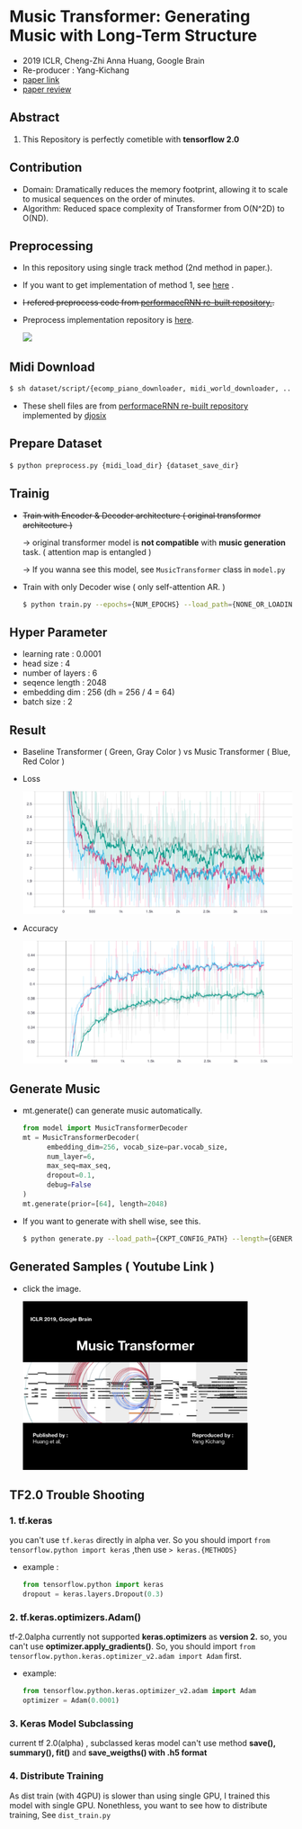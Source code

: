 # Music Transformer: Generating Music with Long-Term Structure

- 2019 ICLR, Cheng-Zhi Anna Huang, Google Brain
- Re-producer : Yang-Kichang
- [paper link](https://arxiv.org/abs/1809.04281) 
- [paper review](https://github.com/SSUHan/PaparReviews/issues/13)



## Abstract

1. This Repository is perfectly cometible with **tensorflow 2.0**



## Contribution

* Domain: Dramatically reduces the memory footprint, allowing it to scale to musical sequences on the order of minutes.
* Algorithm: Reduced space complexity of Transformer from O(N^2D) to O(ND).



## Preprocessing

* In this repository using single track method (2nd method in paper.).

* If you want to get implementation of method 1, see [here](https://github.com/COMP6248-Reproducability-Challenge/music-transformer-comp6248) .

* ~~I refered preprocess code from [performaceRNN re-built repository.](https://github.com/djosix/Performance-RNN-PyTorch).~~

* Preprocess implementation repository is [here](https://github.com/jason9693/midi-neural-processor).

  
  ![](https://user-images.githubusercontent.com/11185336/51083282-cddfc300-175a-11e9-9341-4a9042b17c19.png)



## Midi Download	

```bash
$ sh dataset/script/{ecomp_piano_downloader, midi_world_downloader, ...}.sh
```

* These shell files are from [performaceRNN re-built repository](https://github.com/djosix/Performance-RNN-PyTorch) implemented by [djosix](https://github.com/djosix)



## Prepare Dataset	

```bash
$ python preprocess.py {midi_load_dir} {dataset_save_dir}
```



## Trainig

* ~~Train with Encoder & Decoder architecture ( original transformer architecture )~~

  -> original transformer model is **not compatible** with **music generation** task. ( attention map is entangled ) 

  -> If you wanna see this model, see `MusicTransformer`  class in `model.py`

* Train with only Decoder wise ( only self-attention AR. )

  ```bash
  $ python train.py --epochs={NUM_EPOCHS} --load_path={NONE_OR_LOADING_DIR} --save_path={SAVING_DIR} --max_seq={SEQ_LENGTH} --pickle_dir={DATA_PATH} --batch_size={BATCH_SIZE} --l_r={LEARNING_RATE}
  ```

  

## Hyper Parameter

* learning rate : 0.0001
* head size : 4
* number of layers : 6
* seqence length : 2048
* embedding dim : 256 (dh = 256 / 4 = 64)
* batch size : 2



## Result

-  Baseline Transformer ( Green, Gray Color ) vs Music Transformer ( Blue, Red Color )

* Loss

  ![loss](readme_src/loss.svg)

* Accuracy

  ![accuracy](readme_src/accuracy.svg)



## Generate Music

* mt.generate() can generate music automatically.

  ```python
  from model import MusicTransformerDecoder
  mt = MusicTransformerDecoder(
    	embedding_dim=256, vocab_size=par.vocab_size, 
    	num_layer=6, 
    	max_seq=max_seq,
    	dropout=0.1,
    	debug=False
  )
  mt.generate(prior=[64], length=2048)
  ```

* If you want to generate with shell wise, see this.

  ```bash
  $ python generate.py --load_path={CKPT_CONFIG_PATH} --length={GENERATE_SEQ_LENGTH} --beam={NONE_OR_BEAM_SIZE}
  ```




## Generated Samples ( Youtube Link )

* click the image.

  [<img src="readme_src/sample_meta.jpeg" width="400"/>](https://www.youtube.com/watch?v=n6pi7QJ6nvk&list=PLVopZAnUrGWrbIkLGB3bz5nitWThIueS2)



## TF2.0 Trouble Shooting

### 1. tf.keras

 you can't use `tf.keras` directly in alpha ver. So you should import `from tensorflow.python import keras` ,then use `> keras.{METHODS}` 

* example : 

  ```python
  from tensorflow.python import keras 
  dropout = keras.layers.Dropout(0.3)
  ```

### 2. tf.keras.optimizers.Adam() 

tf-2.0alpha currently not supported **keras.optimizers** as **version 2.** so, you can't use **optimizer.apply_gradients()**. So, you should import `from tensorflow.python.keras.optimizer_v2.adam import Adam` first.

* example:

  ```python
  from tensorflow.python.keras.optimizer_v2.adam import Adam
  optimizer = Adam(0.0001)
  ```

### 3. Keras Model Subclassing

current tf 2.0(alpha) , subclassed keras model can't use method **save(), summary(), fit()** and **save_weigths() with .h5 format**

### 4. Distribute Training

As dist train (with 4GPU) is slower than using single GPU, I trained this model with single GPU. Nonethless, you want to see how to distribute training, See `dist_train.py`

